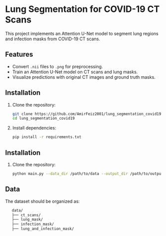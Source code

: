 # Lung Segmentation for COVID-19 CT Scans

This project implements an Attention U-Net model to segment lung regions and infection masks from COVID-19 CT scans.

## Features
- Convert `.nii` files to `.png` for preprocessing.
- Train an Attention U-Net model on CT scans and lung masks.
- Visualize predictions with original CT images and ground truth masks.

## Installation
1. Clone the repository:
   ```bash
   git clone https://github.com/AmirFeiz2001/lung_segmentation_covid19.git
   cd lung_segmentation_covid19

2. Install dependencies:
   ```bash
   pip install -r requirements.txt

## Installation
1. Clone the repository:
   ```bash
   python main.py --data_dir /path/to/data --output_dir /path/to/output --epochs 50

## Data
The dataset should be organized as:
```bash
   data/
   ├── ct_scans/
   ├── lung_mask/
   ├── infection_mask/
   ├── lung_and_infection_mask/
   
